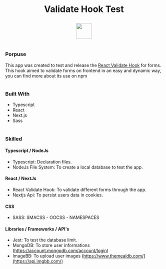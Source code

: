 <h1 align="center" dir="auto" height="30">
  Validate Hook Test
    <p>
    </p>
</h1>


<p align="center">
<a  href="https://validating-form.vercel.app/">
<img target=_blank height="50px" src="https://media0.giphy.com/media/5ABGt7KDXJ62zg7oI0/giphy.gif?cid=790b761123aba84c737efe59273d3d75b3dbaef458bf13a4&rid=giphy.gif&ct=s" />
</a>
</p>

#

### Porpuse
This app was created to test and release the <a href="https://www.npmjs.com/package/validate-hook?activeTab=readme">React Validate Hook</a> for forms. This hook aimed to validate forms on frontend in an easy and dynamic way, you can find more about its use on npm

#
    
### Built With

* Typescript
* React
* Next.js
* Sass

#

### Skilled

#### Typescript / NodeJs

* Typescript: Declaration files.
* NodeJs File System: To create a local database to test the app.

#### React / NextJs

* React Validate Hook: To validate different forms through the app.
* Nextjs Api: To persist users data in cookies.

#### CSS

* SASS: SMACSS - OOCSS - NAMESPACES

#### Libraries / Frameworks / API's

* Jest: To test the database limit.
* MongoDB: To store user informations (https://account.mongodb.com/account/login)
* ImageBB: To upload user images (https://www.themealdb.com/](https://api.imgbb.com/)


